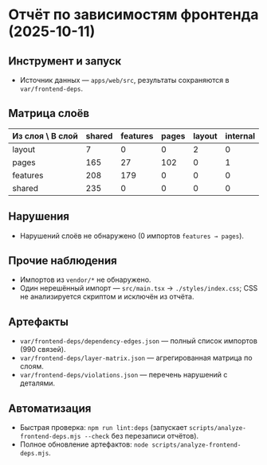 ﻿# Отчёт по зависимостям фронтенда (2025-10-11)

## Инструмент и запуск
- Источник данных — `apps/web/src`, результаты сохраняются в `var/frontend-deps`.

## Матрица слоёв
| Из слоя \ В слой | shared | features | pages | layout | internal |
|------------------|--------|----------|-------|--------|----------|
| layout           | 7      | 0        | 0     | 2      | 0        |
| pages            | 165    | 27       | 102   | 0      | 1        |
| features         | 208    | 179      | 0     | 0      | 0        |
| shared           | 235    | 0        | 0     | 0      | 0        |

## Нарушения
- Нарушений слоёв не обнаружено (0 импортов `features → pages`).

## Прочие наблюдения
- Импортов из `vendor/*` не обнаружено.
- Один нерешённый импорт — `src/main.tsx` → `./styles/index.css`; CSS не анализируется скриптом и исключён из отчёта.

## Артефакты
- `var/frontend-deps/dependency-edges.json` — полный список импортов (990 связей).
- `var/frontend-deps/layer-matrix.json` — агрегированная матрица по слоям.
- `var/frontend-deps/violations.json` — перечень нарушений с деталями.

## Автоматизация
- Быстрая проверка: `npm run lint:deps` (запускает `scripts/analyze-frontend-deps.mjs --check` без перезаписи отчётов).
- Полное обновление артефактов: `node scripts/analyze-frontend-deps.mjs`.
